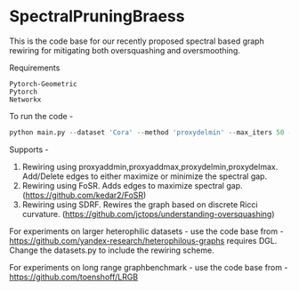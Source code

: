 # SpectralPruningBraess
This is the code base for our recently proposed spectral based graph rewiring for mitigating both oversquashing and oversmoothing.


Requirements

```
Pytorch-Geometric
Pytorch
Networkx
```

To run the code -

```Python
python main.py --dataset 'Cora' --method 'proxydelmin' --max_iters 50 --out 'Planetoid.csv' --existing_graph None
```

Supports -

1. Rewiring using proxyaddmin,proxyaddmax,proxydelmin,proxydelmax. Add/Delete edges to either maximize or minimize the spectral gap.
2. Rewiring using FoSR. Adds edges to maximize spectral gap. (https://github.com/kedar2/FoSR)
3. Rewiring using SDRF. Rewires the graph based on discrete Ricci curvature. (https://github.com/jctops/understanding-oversquashing)

For experiments on larger heterophilic datasets - use the code base from - https://github.com/yandex-research/heterophilous-graphs requires DGL. Change the datasets.py to include the rewiring scheme.

For experiments on long range graphbenchmark - use the code base from - https://github.com/toenshoff/LRGB 





